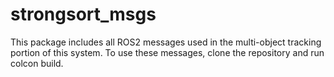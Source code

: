 # strongsort_msgs
This package includes all ROS2 messages used in the multi-object tracking portion of this system. 
To use these messages, clone the repository and run colcon build. 
